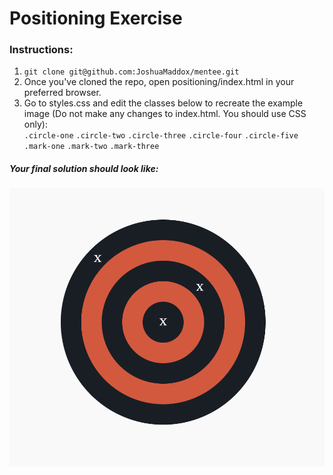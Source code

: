 # Positioning Exercise

### Instructions:

1. `git clone git@github.com:JoshuaMaddox/mentee.git`
2. Once you've cloned the repo, open positioning/index.html in your preferred browser.
3. Go to styles.css and edit the classes below to recreate the example image (Do not make any changes to index.html. You should use CSS only):  
   `.circle-one`
   `.circle-two`
   `.circle-three`
   `.circle-four`
   `.circle-five`
   `.mark-one`
   `.mark-two`
   `.mark-three`

##### Your final solution should look like:

![Target](../images/target.png)
